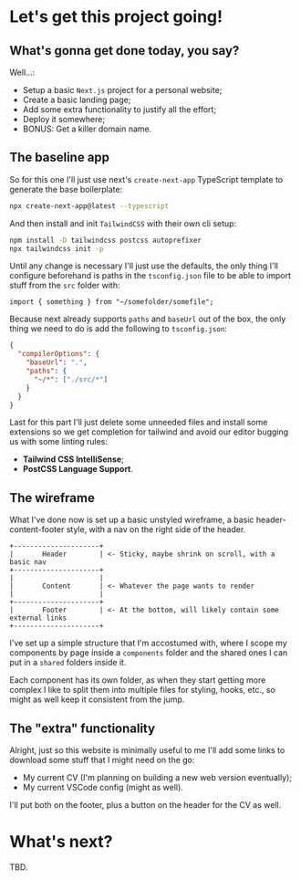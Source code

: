 # Let's get this project going!

## What's gonna get done today, you say?

Well...:

- Setup a basic `Next.js` project for a personal website;
- Create a basic landing page;
- Add some extra functionality to justify all the effort;
- Deploy it somewhere;
- BONUS: Get a killer domain name.

## The baseline app

So for this one I'll just use next's `create-next-app` TypeScript template to generate the base boilerplate:

```sh
npx create-next-app@latest --typescript
```

And then install and init `TailwindCSS` with their own cli setup:

```sh
npm install -D tailwindcss postcss autoprefixer
npx tailwindcss init -p
```

Until any change is necessary I'll just use the defaults, the only thing I'll configure beforehand is paths in the `tsconfig.json` file to be able to import stuff from the `src` folder with:

```
import { something } from "~/somefolder/somefile";
```

Because next already supports `paths` and `baseUrl` out of the box, the only thing we need to do is add the following to `tsconfig.json`:

```JSON
{
  "compilerOptions": {
    "baseUrl": ".",
    "paths": {
      "~/*": ["./src/*"]
    }
  }
}
```

Last for this part I'll just delete some unneeded files and install some extensions so we get completion for tailwind and avoid our editor bugging us with some linting rules:

- **Tailwind CSS IntelliSense**;
- **PostCSS Language Support**.

## The wireframe

What I've done now is set up a basic unstyled wireframe, a basic header-content-footer style, with a nav on the right side of the header.

```
+---------------------+
|       Header        | <- Sticky, maybe shrink on scroll, with a basic nav
+---------------------+
|                     |
|       Content       | <- Whatever the page wants to render
|                     |
+---------------------+
|       Footer        | <- At the bottom, will likely contain some external links
+---------------------+
```

I've set up a simple structure that I'm accostumed with, where I scope my components by page inside a `components` folder and the shared ones I can put in a `shared` folders inside it.

Each component has its own folder, as when they start getting more complex I like to split them into multiple files for styling, hooks, etc., so might as well keep it consistent from the jump.

## The "extra" functionality

Alright, just so this website is minimally useful to me I'll add some links to download some stuff that I might need on the go:

- My current CV (I'm planning on building a new web version eventually);
- My current VSCode config (might as well).

I'll put both on the footer, plus a button on the header for the CV as well.

# What's next?

TBD.
